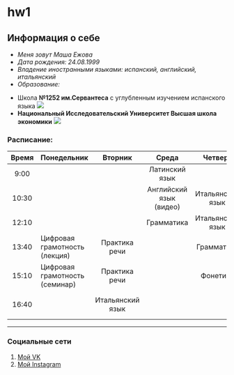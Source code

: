 # hw1
## Информация о себе
* *Меня зовут Маша Ежова*
* *Дата рождения: 24.08.1999*
* *Владение иностранными языками: испанский, английский, итальянский*
* *Образование:*
- Школа **№1252 им.Сервантеса** с углубленным изучением испанского языка
![](http://sch1252.mskobr.ru/images/%20без%20фона.png)
- **Национальный Исследовательский Университет Высшая школа экономики**
![](https://www.hse.ru/data/2011/02/14/1208711792/2logo_с_hse_cmyk.jpg)
### Расписание:
|Время|Понедельник|Вторник|Среда|Четверг|Пятница|
|:----:|:--------|:-----:|:---:|:-----:|:-----:|
|9:00|                   ||Латинский язык|
|10:30|                  ||Английский язык (видео)|Итальянский язык|
|12:10|                  ||Грамматика|Итальянский язык|
|13:40|Цифровая грамотность (лекция)|Практика речи  ||Грамматика  ||Практика речи|
|15:10|Цифровая грамотность (семинар)|Практика речи ||Фонетика|
|16:40|                              |Итальянский язык|  ||Мировое культурное наследие|

-------------------------------
### Социальные сети
1. [Мой VK](http://vk.com/maryezhova "Мария Ежова")
2. [Мой Instagram](https://www.instagram.com/maryezhova/ "maryezhova")
